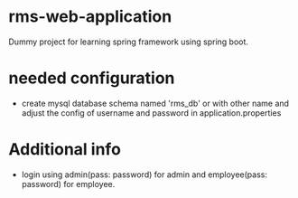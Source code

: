# rms-web-application
Dummy project for learning spring framework using spring boot.

# needed configuration
- create mysql database schema named 'rms_db' or with other name and adjust the config of username and password in application.properties

# Additional info
- login using admin(pass: password) for admin and employee(pass: password) for employee.